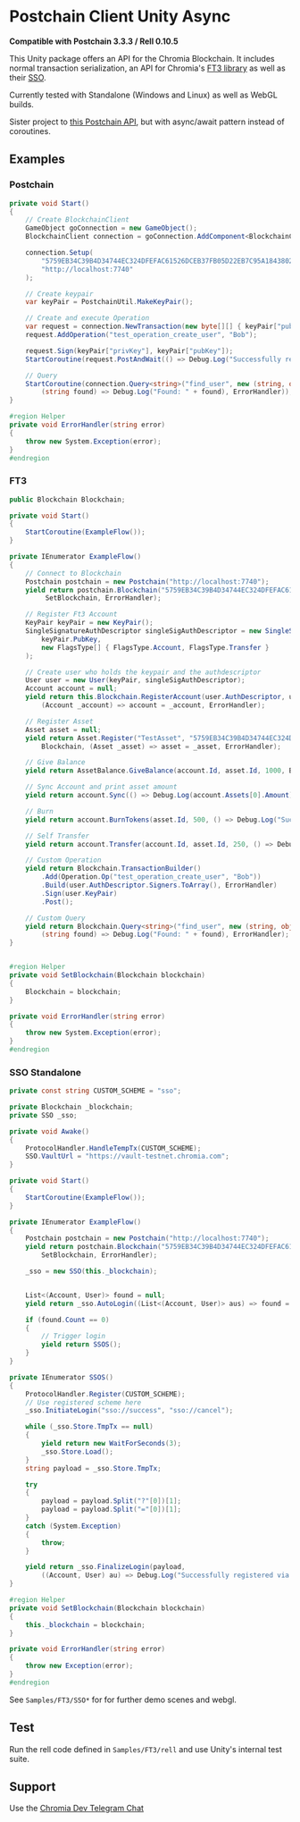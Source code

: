 # Postchain Client Unity Async

**Compatible with Postchain 3.3.3 / Rell 0.10.5**

This Unity package offers an API for the Chromia Blockchain. It includes normal transaction serialization, an API for Chromia's [FT3 library](https://rell.chromia.com/en/master/advanced-topics/ft3.html) as well as their [SSO](https://rell.chromia.com/en/master/advanced-topics/ft3/ft3-single-sign-on.html).

Currently tested with Standalone (Windows and Linux) as well as WebGL builds.

Sister project to [this Postchain API](https://github.com/Cherden/postchain-unity), but with async/await pattern instead of coroutines.

## Examples

### Postchain
```C#
private void Start()
{
    // Create BlockchainClient
    GameObject goConnection = new GameObject();
    BlockchainClient connection = goConnection.AddComponent<BlockchainClient>();

    connection.Setup(
        "5759EB34C39B4D34744EC324DFEFAC61526DCEB37FB05D22EB7C95A184380205",
        "http://localhost:7740"
    );

    // Create keypair
    var keyPair = PostchainUtil.MakeKeyPair();

    // Create and execute Operation
    var request = connection.NewTransaction(new byte[][] { keyPair["pubKey"] }, ErrorHandler);
    request.AddOperation("test_operation_create_user", "Bob");

    request.Sign(keyPair["privKey"], keyPair["pubKey"]);
    StartCoroutine(request.PostAndWait(() => Debug.Log("Successfully registered Bob")));

    // Query
    StartCoroutine(connection.Query<string>("find_user", new (string, object)[] { ("username", "Bob") },
        (string found) => Debug.Log("Found: " + found), ErrorHandler));
}

#region Helper
private void ErrorHandler(string error)
{
    throw new System.Exception(error);
}
#endregion
```

### FT3
```C#
public Blockchain Blockchain;

private void Start()
{
    StartCoroutine(ExampleFlow());
}

private IEnumerator ExampleFlow()
{
    // Connect to Blockchain
    Postchain postchain = new Postchain("http://localhost:7740");
    yield return postchain.Blockchain("5759EB34C39B4D34744EC324DFEFAC61526DCEB37FB05D22EB7C95A184380205",
         SetBlockchain, ErrorHandler);

    // Register Ft3 Account
    KeyPair keyPair = new KeyPair();
    SingleSignatureAuthDescriptor singleSigAuthDescriptor = new SingleSignatureAuthDescriptor(
        keyPair.PubKey,
        new FlagsType[] { FlagsType.Account, FlagsType.Transfer }
    );

    // Create user who holds the keypair and the authdescriptor
    User user = new User(keyPair, singleSigAuthDescriptor);
    Account account = null;
    yield return this.Blockchain.RegisterAccount(user.AuthDescriptor, user,
        (Account _account) => account = _account, ErrorHandler);

    // Register Asset
    Asset asset = null;
    yield return Asset.Register("TestAsset", "5759EB34C39B4D34744EC324DFEFAC61526DCEB37FB05D22EB7C95A184380205",
        Blockchain, (Asset _asset) => asset = _asset, ErrorHandler);

    // Give Balance
    yield return AssetBalance.GiveBalance(account.Id, asset.Id, 1000, Blockchain, () => { }, ErrorHandler);

    // Sync Account and print asset amount
    yield return account.Sync(() => Debug.Log(account.Assets[0].Amount), ErrorHandler);

    // Burn
    yield return account.BurnTokens(asset.Id, 500, () => Debug.Log("Successfully burned"), ErrorHandler);

    // Self Transfer
    yield return account.Transfer(account.Id, asset.Id, 250, () => Debug.Log("Selftransfer completed"), ErrorHandler);

    // Custom Operation
    yield return Blockchain.TransactionBuilder()
        .Add(Operation.Op("test_operation_create_user", "Bob"))
        .Build(user.AuthDescriptor.Signers.ToArray(), ErrorHandler)
        .Sign(user.KeyPair)
        .Post();

    // Custom Query
    yield return Blockchain.Query<string>("find_user", new (string, object)[] { ("username", "Bob") },
        (string found) => Debug.Log("Found: " + found), ErrorHandler);
}


#region Helper
private void SetBlockchain(Blockchain blockchain)
{
    Blockchain = blockchain;
}

private void ErrorHandler(string error)
{
    throw new System.Exception(error);
}
#endregion
```

### SSO Standalone
```C#
private const string CUSTOM_SCHEME = "sso";

private Blockchain _blockchain;
private SSO _sso;

private void Awake()
{
    ProtocolHandler.HandleTempTx(CUSTOM_SCHEME);
    SSO.VaultUrl = "https://vault-testnet.chromia.com";
}

private void Start()
{
    StartCoroutine(ExampleFlow());
}

private IEnumerator ExampleFlow()
{
    Postchain postchain = new Postchain("http://localhost:7740");
    yield return postchain.Blockchain("5759EB34C39B4D34744EC324DFEFAC61526DCEB37FB05D22EB7C95A184380205",
        SetBlockchain, ErrorHandler);

    _sso = new SSO(this._blockchain);


    List<(Account, User)> found = null;
    yield return _sso.AutoLogin((List<(Account, User)> aus) => found = aus, ErrorHandler);

    if (found.Count == 0)
    {
        // Trigger login
        yield return SSOS();
    }
}

private IEnumerator SSOS()
{
    ProtocolHandler.Register(CUSTOM_SCHEME);
    // Use registered scheme here
    _sso.InitiateLogin("sso://success", "sso://cancel");

    while (_sso.Store.TmpTx == null)
    {
        yield return new WaitForSeconds(3);
        _sso.Store.Load();
    }
    string payload = _sso.Store.TmpTx;

    try
    {
        payload = payload.Split("?"[0])[1];
        payload = payload.Split("="[0])[1];
    }
    catch (System.Exception)
    {
        throw;
    }

    yield return _sso.FinalizeLogin(payload,
        ((Account, User) au) => Debug.Log("Successfully registered via sso"), ErrorHandler);
}

#region Helper
private void SetBlockchain(Blockchain blockchain)
{
    this._blockchain = blockchain;
}

private void ErrorHandler(string error)
{
    throw new Exception(error);
}
#endregion
```

See `Samples/FT3/SSO*` for for further demo scenes and webgl.

## Test

Run the rell code defined in `Samples/FT3/rell` and use Unity's internal test suite.

## Support

Use the [Chromia Dev Telegram Chat](https://t.me/ChromiaDev)
